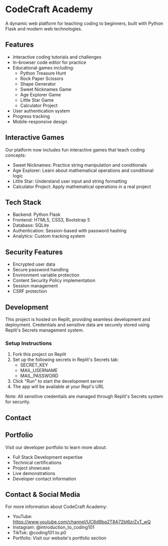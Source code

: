 
# CodeCraft Academy

A dynamic web platform for teaching coding to beginners, built with Python Flask and modern web technologies.

## Features

- Interactive coding tutorials and challenges
- In-browser code editor for practice
- Educational games including:
  - Python Treasure Hunt
  - Rock Paper Scissors 
  - Shape Generator
  - Sweet Nicknames Game
  - Age Explorer Game
  - Little Star Game
  - Calculator Project
- User authentication system
- Progress tracking
- Mobile-responsive design

## Interactive Games
Our platform now includes fun interactive games that teach coding concepts:
- Sweet Nicknames: Practice string manipulation and conditionals
- Age Explorer: Learn about mathematical operations and conditional logic
- Little Star: Understand user input and string formatting
- Calculator Project: Apply mathematical operations in a real project

## Tech Stack

- Backend: Python Flask
- Frontend: HTML5, CSS3, Bootstrap 5
- Database: SQLite
- Authentication: Session-based with password hashing
- Analytics: Custom tracking system

## Security Features

- Encrypted user data
- Secure password handling
- Environment variable protection
- Content Security Policy implementation
- Session management
- CSRF protection

## Development

This project is hosted on Replit, providing seamless development and deployment. Credentials and sensitive data are securely stored using Replit's Secrets management system.

### Setup Instructions

1. Fork this project on Replit
2. Set up the following secrets in Replit's Secrets tab:
   - SECRET_KEY
   - MAIL_USERNAME
   - MAIL_PASSWORD
3. Click "Run" to start the development server
4. The app will be available at your Repl's URL

Note: All sensitive credentials are managed through Replit's Secrets system for security.

## Contact

## Portfolio

Visit our developer portfolio to learn more about:
- Full Stack Development expertise
- Technical certifications
- Project showcase
- Live demonstrations
- Developer contact information

## Contact & Social Media

For more information about CodeCraft Academy:
- YouTube: https://www.youtube.com/channel/UC6d9bq2T8A72bl6zrZvT_wQ
- Instagram: @introduction_to_coding101
- TikTok: @coding101.to.p0
- Portfolio: Visit our website's portfolio section
